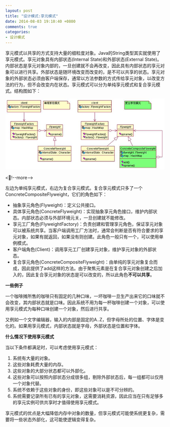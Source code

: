 ```yaml
---
layout: post
title: "设计模式:享元模式"
date: 2014-08-03 19:10:40 +0800
comments: true
categories: 
- 设计模式
---
```


享元模式以共享的方式支持大量的细粒度对象。Java的String类型其实就使用了享元模式。享元对象具有内部状态(Internal State)和外部状态(External State)。内部状态是享元对象内部的，一旦创建就不会再改变，因此具有内部状态的享元对象可以进行共享。外部状态是随环境改变而改变的，是不可以共享的状态。享元对象的外部状态必须由客户端保存，通常以方法参数的方式传给享元对象，以改变方法的行为，但不会改变内在状态。享元模式可以分为单纯享元模式和复合享元模式。结构图如下：

![image](/myresource/images/image_blog_20140803_193842.jpg)

<!--more-->

左边为单纯享元模式，右边为复合享元模式。复合享元模式只多了一个ConcreteCompositeFlyweight，它们的角色如下：

* 抽象享元角色(Flyweight)：定义公共接口。
* 具体享元角色(ConcreteFlyweight)：实现抽象享元角色接口，维护内部状态。内部状态必须与外部环境元关，一旦创建就不能修改。
* 享元工厂角色(FlyweightFactory)：负责创建和管理享元角色，保证享元对象可以被系统共享。当客户端调用工厂方法时，通常会判断是否有符合要求的享元对象，如果有就返回，如果没有则创建。此角色一般只有一个，可以使用单例模式。
* 客户端角色(Client)：调用享元工厂创建享元对象，维护享元对象的外部状态。
* 复合享元角色(ConcreteCompositeFlyweight)：由单纯的享元对象复合而成，因此提供了add这样的方法。由于聚焦元素是在复合享元对象创建之后加入的，因此复合享元对象的状态是可以改变的，所以此角色**不可以共享**。

**一些例子**

一个咖啡摊所售的咖啡只有固定的几种口味，一坏咖啡一旦生产出来它的口味就不会改变，其内部状态就是口味。因此系统不用为每一杯咖啡创建一个对象，可以使用享元模式为每种口味创建一个对象，然后进行共享。

又例如一个文字编辑器，输入的内部是固定的A..Z，但字母所处的位置、字体是变化的。如果用享元模式，内部状态就是字母，外部状态是位置和字体。

**什么情况下使用享元模式**

当以下条件都满足时，可以考虑使用享元模式：

1. 系统有大量的对象。
2. 这些对象耗费大量的内存。
3. 这些对象的大部分状态都可以外部化。
4. 这些对象可以按照内部状态分成很多组，剔除外部状态后，每一组都可以仅用一个对象代替。
5. 系统不依赖于这些对象的身份，即这些对象可以是不可分辨的。
6. 系统需要记录所有已有的享元对象，这需要消耗资源，因此应当在只有足够多的享元实例可供共享时才值得使用享元模式。

享元模式的优点是大幅降低内存中对象的数量，但享元模式可能使系统更复杂，需要将一些状态外部化，这可能使逻辑变得复杂。

